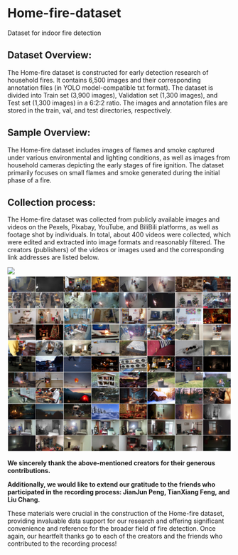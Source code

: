 # Home-fire-dataset
Dataset for indoor fire detection

## Dataset Overview:
 The Home-fire dataset is constructed for early detection research of household fires. It contains 6,500 images and their corresponding annotation files (in YOLO model-compatible txt format). The dataset is divided into Train set (3,900 images), Validation set (1,300 images), and Test set (1,300 images) in a 6:2:2 ratio. The images and annotation files are stored in the train, val, and test directories, respectively.



## Sample Overview:
 The Home-fire dataset includes images of flames and smoke captured under various environmental and lighting conditions, as well as images from household cameras depicting the early stages of fire ignition. The dataset primarily focuses on small flames and smoke generated during the initial phase of a fire.


## Collection process:
 The Home-fire dataset was collected from publicly available images and videos on the Pexels, Pixabay, YouTube, and BiliBili platforms, as well as footage shot by individuals. In total, about 400 videos were collected, which were edited and extracted into image formats and reasonably filtered. The creators (publishers) of the videos or images used and the corresponding link addresses are listed below.    
 
<img src="https://github.com/PengBo0/Home-fire-dataset/blob/main/images/figure1.png" width="500px"><img src="https://github.com/PengBo0/Home-fire-dataset/blob/main/images/figure2.png" width="550px">




**We sincerely thank the above-mentioned creators for their generous contributions.**

**Additionally, we would like to extend our gratitude to the friends who participated in the recording process: JianJun Peng, TianXiang Feng, and Liu Chang.**

These materials were crucial in the construction of the Home-fire dataset, providing invaluable data support for our research and offering significant convenience and reference for the broader field of fire detection.
Once again, our heartfelt thanks go to each of the creators and the friends who contributed to the recording process!
